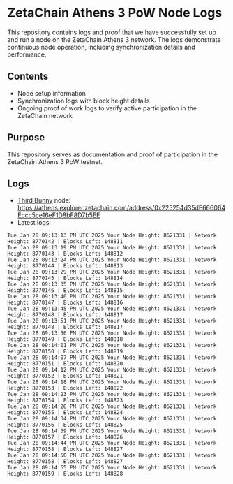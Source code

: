 # ZetaChain Athens 3 PoW Node Logs
This repository contains logs and proof that we have successfully set up and run a node on the ZetaChain Athens 3 network. The logs demonstrate continuous node operation, including synchronization details and performance.

## Contents
- Node setup information
- Synchronization logs with block height details
- Ongoing proof of work logs to verify active participation in the ZetaChain network

## Purpose
This repository serves as documentation and proof of participation in the ZetaChain Athens 3 PoW testnet.

## Logs

- [Third Bunny](https://thirdbunny.xyz/) node: https://athens.explorer.zetachain.com/address/0x225254d35dE666064Eccc5ce16eF1D8bF8D7b5EE
- Latest logs:
```
Tue Jan 28 09:13:13 PM UTC 2025 Your Node Height: 8621331 | Network Height: 8770142 | Blocks Left: 148811
Tue Jan 28 09:13:19 PM UTC 2025 Your Node Height: 8621331 | Network Height: 8770143 | Blocks Left: 148812
Tue Jan 28 09:13:24 PM UTC 2025 Your Node Height: 8621331 | Network Height: 8770144 | Blocks Left: 148813
Tue Jan 28 09:13:29 PM UTC 2025 Your Node Height: 8621331 | Network Height: 8770145 | Blocks Left: 148814
Tue Jan 28 09:13:35 PM UTC 2025 Your Node Height: 8621331 | Network Height: 8770146 | Blocks Left: 148815
Tue Jan 28 09:13:40 PM UTC 2025 Your Node Height: 8621331 | Network Height: 8770147 | Blocks Left: 148816
Tue Jan 28 09:13:45 PM UTC 2025 Your Node Height: 8621331 | Network Height: 8770148 | Blocks Left: 148817
Tue Jan 28 09:13:51 PM UTC 2025 Your Node Height: 8621331 | Network Height: 8770148 | Blocks Left: 148817
Tue Jan 28 09:13:56 PM UTC 2025 Your Node Height: 8621331 | Network Height: 8770149 | Blocks Left: 148818
Tue Jan 28 09:14:01 PM UTC 2025 Your Node Height: 8621331 | Network Height: 8770150 | Blocks Left: 148819
Tue Jan 28 09:14:07 PM UTC 2025 Your Node Height: 8621331 | Network Height: 8770151 | Blocks Left: 148820
Tue Jan 28 09:14:12 PM UTC 2025 Your Node Height: 8621331 | Network Height: 8770152 | Blocks Left: 148821
Tue Jan 28 09:14:18 PM UTC 2025 Your Node Height: 8621331 | Network Height: 8770153 | Blocks Left: 148822
Tue Jan 28 09:14:23 PM UTC 2025 Your Node Height: 8621331 | Network Height: 8770154 | Blocks Left: 148823
Tue Jan 28 09:14:28 PM UTC 2025 Your Node Height: 8621331 | Network Height: 8770155 | Blocks Left: 148824
Tue Jan 28 09:14:34 PM UTC 2025 Your Node Height: 8621331 | Network Height: 8770156 | Blocks Left: 148825
Tue Jan 28 09:14:39 PM UTC 2025 Your Node Height: 8621331 | Network Height: 8770157 | Blocks Left: 148826
Tue Jan 28 09:14:44 PM UTC 2025 Your Node Height: 8621331 | Network Height: 8770158 | Blocks Left: 148827
Tue Jan 28 09:14:50 PM UTC 2025 Your Node Height: 8621331 | Network Height: 8770158 | Blocks Left: 148827
Tue Jan 28 09:14:55 PM UTC 2025 Your Node Height: 8621331 | Network Height: 8770159 | Blocks Left: 148828
```
